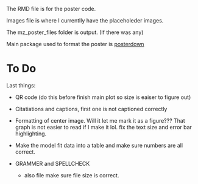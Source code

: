 The RMD file is for the poster code. 

Images file is where I currentlly have the placeholeder images. 

The mz_poster_files folder is output. (If there was any)


Main package used to format the poster is [posterdown](https://github.com/brentthorne/posterdown/wiki) 

# To Do
Last things:
- QR code (do this before finish main plot so size is eaiser to figure out)

- Citatiations and captions, first one is not captioned correctly 

- Formatting of center image. Will it let me mark it as a figure??? That graph is not easier to read if I make it lol. fix the text size and error bar highlighting. 

- Make the model fit data into a table and make sure numbers are all correct. 

- GRAMMER and SPELLCHECK 
   - also file make sure file size is correct. 
